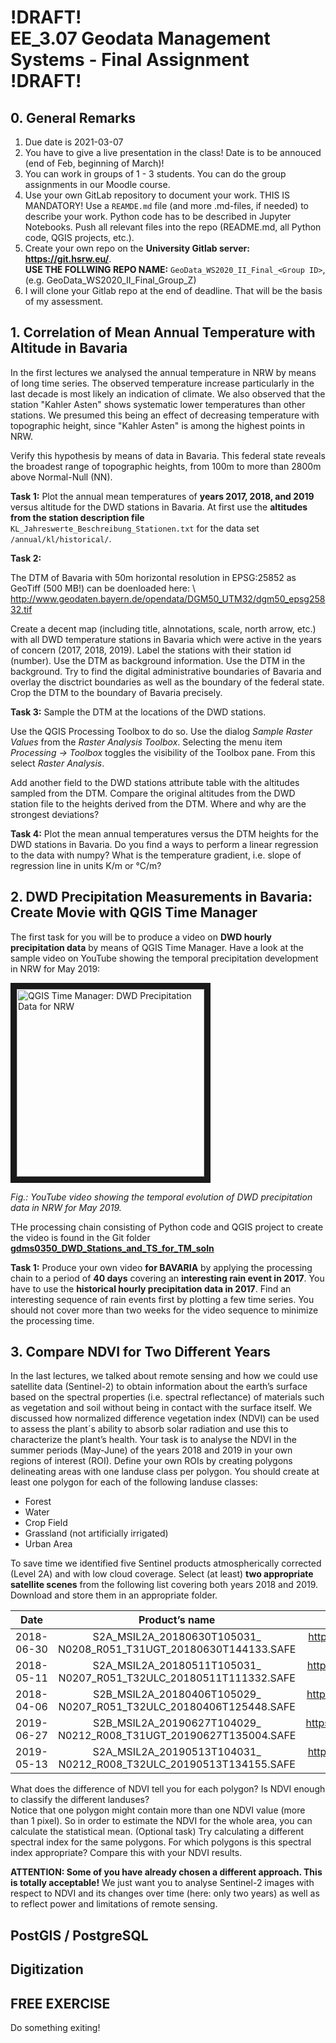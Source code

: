 # !DRAFT! <br>EE_3.07 Geodata Management Systems - Final Assignment <br>!DRAFT!


## 0. General Remarks

1. Due date is 2021-03-07
1. You have to give a live presentation in the class! Date is to be annouced (end of Feb, beginning of March)!
1. You can work in groups of 1 - 3 students. You can do the group assignments in our Moodle course.
1. Use your own GitLab repository to document your work. THIS IS MANDATORY! Use a `REAMDE.md` file (and more .md-files, if needed) to describe your work. Python code has to be described in Jupyter Notebooks. Push all relevant files into the repo (README.md, all Python code, QGIS projects, etc.). 
1. Create your own repo on the **University Gitlab server: https://git.hsrw.eu/**. <br>**USE THE FOLLWING REPO NAME:** `GeoData_WS2020_II_Final_<Group ID>`, (e.g. GeoData_WS2020_II_Final_Group_Z)
1. I will clone your Gitlab repo at the end of deadline. That will be the basis of my assessment.


## 1. Correlation of Mean Annual Temperature with Altitude in Bavaria

In the first lectures we analysed the annual temperature in NRW by means of long time series. The observed temperature increase particularly in the last decade is most likely an indication of climate. We also observed that the station "Kahler Asten" shows systematic lower temperatures than other stations. We presumed this being an effect of decreasing temperature with topographic height, since "Kahler Asten" is among the highest points in NRW. 

Verify this hypothesis by means of data in Bavaria. This federal state reveals the broadest range of topographic heights, from 100m to more than 2800m above Normal-Null (NN). 

**Task 1:**
Plot the annual mean temperatures of **years 2017, 2018, and 2019** versus altitude for the DWD stations in Bavaria. At first use the **altitudes from the station description file** `KL_Jahreswerte_Beschreibung_Stationen.txt` for the data set `/annual/kl/historical/`.

**Task 2:**

The DTM of Bavaria with 50m horizontal resolution in EPSG:25852 as GeoTiff (500 MB!) can be doenloaded here: \\
http://www.geodaten.bayern.de/opendata/DGM50_UTM32/dgm50_epsg25832.tif

Create a decent map (including title, alnnotations, scale, north arrow, etc.) with all DWD temperature stations in Bavaria which were active in the years of concern (2017, 2018, 2019). Label the stations with their station id (number). Use the DTM as background information. Use the DTM in the background. Try to find the digital administrative boundaries of Bavaria and overlay the disctrict boundaries as well as the boundary of the federal state. Crop the DTM to the boundary of Bavaria precisely.


**Task 3:** Sample the DTM at the locations of the DWD stations.

Use the QGIS Processing Toolbox to do so. Use the dialog *Sample Raster Values* from the *Raster Analysis Toolbox*.
Selecting the menu item *Processing -> Toolbox* toggles the visibility of the Toolbox pane. From this select *Raster Analysis*.

Add another field to the DWD stations attribute table with the altitudes sampled from the DTM. Compare the original altitudes from the DWD station file to the heights derived from the DTM. Where and why are the strongest deviations? 

**Task 4:** Plot the mean annual temperatures versus the DTM heights for the DWD stations in Bavaria. Do you find a ways to perform a linear regression to the data with numpy? What is the temperature gradient, i.e. slope of regression line in units K/m or °C/m?


## 2. DWD Precipitation Measurements in Bavaria: Create Movie with QGIS Time Manager

The first task for you will be to produce a video on **DWD hourly precipitation data** by means of QGIS Time Manager. 
Have a look at the sample video on YouTube showing the temporal precipitation development in NRW for May 2019:

<a href="http://www.youtube.com/watch?feature=player_embedded&v=fdCQBbzyD84
" target="_blank"><img src="http://img.youtube.com/vi/fdCQBbzyD84/0.jpg" 
alt="QGIS Time Manager: DWD Precipitation Data for NRW" width="300" border="10" /></a>

_Fig.: YouTube video showing the temporal evolution of DWD precipitation data in NRW for May 2019._

THe processing chain consisting of Python code and QGIS project to create the video is found in the Git folder [**gdms0350_DWD_Stations_and_TS_for_TM_soln**](../gdms0350_DWD_Stations_and_TS_for_TM_soln/)

**Task 1:**  Produce your own video **for BAVARIA** by applying the processing chain to a period of **40 days** covering an **interesting rain event in 2017**. You have to use the **historical hourly precipitation data in 2017**. Find an interesting sequence of rain events first by plotting a few time series. 
You should not cover more than two weeks for the video sequence to minimize the processing time.


## 3. Compare NDVI for Two Different Years

In the last lectures, we talked about remote sensing and how we could use satellite data (Sentinel-2) to obtain information about the earth’s surface based on the spectral properties (i.e. spectral reflectance) of materials such as vegetation and soil without being in contact with the surface itself. We discussed how normalized difference vegetation index (NDVI) can be used to assess the plant´s ability to absorb solar radiation and use this to characterize the plant’s health.
Your task is to analyse the NDVI in the summer periods (May-June) of the years 2018 and 2019 in your own regions of interest (ROI). Define your own ROIs by creating polygons delineating areas with one landuse class per polygon. You should create at least one polygon for each of the following landuse classes:
* Forest
* Water
* Crop Field
* Grassland (not artificially irrigated)
* Urban Area

To save time we identified five Sentinel products atmospherically corrected (Level 2A) and with low cloud coverage. Select (at least) **two appropriate satellite scenes** from the following list covering both years 2018 and 2019. Download and store them in an appropriate folder. 
 
| Date | Product’s name | Link |
| :---:  | :---: | :---: |
| 2018-06-30 | S2A_MSIL2A_20180630T105031_<br>N0208_R051_T31UGT_20180630T144133.SAFE | https://scihub.copernicus.eu/dhus/odata/v1/Products('2cdf37bf-5541-464c-8181-9069d80447c4')/$value | 
| 2018-05-11 | S2A_MSIL2A_20180511T105031_<br>N0207_R051_T32ULC_20180511T111332.SAFE | https://scihub.copernicus.eu/dhus/odata/v1/Products('57afb6dc-f32b-4b7b-8d54-d655251a0d5e')/$value | 
| 2018-04-06 | S2B_MSIL2A_20180406T105029_<br>N0207_R051_T32ULC_20180406T125448.SAFE | https://scihub.copernicus.eu/dhus/odata/v1/Products('4edd776f-276b-4f5d-98f9-0ef7b18aa138')/$value |
| 2019-06-27 | S2B_MSIL2A_20190627T104029_<br>N0212_R008_T31UGT_20190627T135004.SAFE | https://scihub.copernicus.eu/dhus/odata/v1/Products('bb9423ca-e076-41aa-830d-6afa8661df89')/$value |
| 2019-05-13 | S2A_MSIL2A_20190513T104031_<br>N0212_R008_T32ULC_20190513T134155.SAFE| https://scihub.copernicus.eu/dhus/odata/v1/Products('1bdaa4fe-84d8-44e0-8832-fe0e286959f6')/$value |

What does the difference of NDVI tell you for each polygon? Is NDVI enough to classify the different landuses?  
Notice that one polygon might contain more than one NDVI value (more than 1 pixel). So in order to estimate the NDVI for the whole area, you can calculate the statistical mean. 
(Optional task) Try calculating a different spectral index for the same polygons. For which polygons is this spectral index appropriate? Compare this with your NDVI results. 

**ATTENTION: Some of you have already chosen a different approach. This is totally acceptable!** We just want you to analyse Sentinel-2 images with respect to NDVI and its changes over time (here: only two years) as well as to reflect power and limitations of remote sensing.


## PostGIS / PostgreSQL

## Digitization

## FREE EXERCISE

Do something exiting!






 
